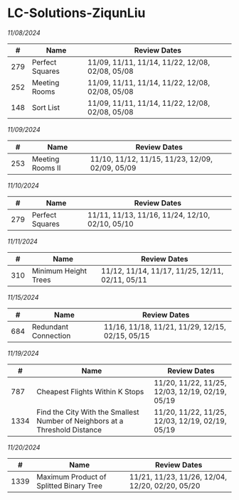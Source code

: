 # LC-Solutions-ZiqunLiu

*11/08/2024*

| #   | Name              | Review Dates                                           |
|-----|--------------------|--------------------------------------------------------|
| 279 | Perfect Squares   | 11/09, 11/11, 11/14, 11/22, 12/08, 02/08, 05/08         |
| 252 | Meeting Rooms     | 11/09, 11/11, 11/14, 11/22, 12/08, 02/08, 05/08         |
| 148 | Sort List         | 11/09, 11/11, 11/14, 11/22, 12/08, 02/08, 05/08         |

*11/09/2024*

| #   | Name               | Review Dates                                           |
|-----|---------------------|--------------------------------------------------------|
| 253 | Meeting Rooms II   | 11/10, 11/12, 11/15, 11/23, 12/09, 02/09, 05/09         |

*11/10/2024*

| #   | Name              | Review Dates                                           |
|-----|--------------------|--------------------------------------------------------|
| 279 | Perfect Squares   | 11/11, 11/13, 11/16, 11/24, 12/10, 02/10, 05/10         |

*11/11/2024*

| #   | Name                  | Review Dates                                           |
|-----|------------------------|--------------------------------------------------------|
| 310 | Minimum Height Trees   | 11/12, 11/14, 11/17, 11/25, 12/11, 02/11, 05/11         |

*11/15/2024*

| #   | Name                  | Review Dates                                           |
|-----|------------------------|--------------------------------------------------------|
| 684 | Redundant Connection   | 11/16, 11/18, 11/21, 11/29, 12/15, 02/15, 05/15         |

*11/19/2024*

| #   | Name                               | Review Dates                                           |
|-----|------------------------------------|--------------------------------------------------------|
| 787 | Cheapest Flights Within K Stops   | 11/20, 11/22, 11/25, 12/03, 12/19, 02/19, 05/19         |
| 1334 | Find the City With the Smallest Number of Neighbors at a Threshold Distance   | 11/20, 11/22, 11/25, 12/03, 12/19, 02/19, 05/19         |

*11/20/2024*

| #   | Name                               | Review Dates                                           |
|-----|------------------------------------|--------------------------------------------------------|
| 1339 | Maximum Product of Splitted Binary Tree   | 11/21, 11/23, 11/26, 12/04, 12/20, 02/20, 05/20         |